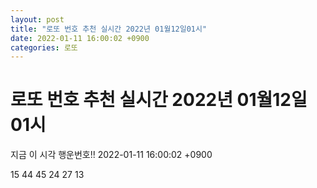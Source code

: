 ```yaml
---
layout: post
title: "로또 번호 추천 실시간 2022년 01월12일01시"
date: 2022-01-11 16:00:02 +0900
categories: 로또
---
```


# 로또 번호 추천 실시간 2022년 01월12일01시

지금 이 시각 행운번호!! 2022-01-11 16:00:02 +0900

 15  44  45  24  27  13 

